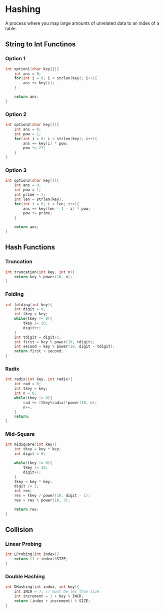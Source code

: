 # Hashing
A process where you map large amounts of unrelated data to an index of a table.

## String to Int Functinos

### Option 1
```c
int option1(char key[]){
    int ans = 0;
    for(int i = 0; i < strlen(key); i++){
        ans += key[i];
    }

    return ans;
}
```

### Option 2
```c
int option2(char key[]){
    int ans = 0;
    int pow = 1;
    for(int i = 0; i < strlen(key); i++){
        ans += key[i] * pow;
        pow *= 27;
    }
}
```

### Option 3
```c
int option3(char key[]){
    int ans = 0;
    int pow = 1;
    int prime = 7;
    int len = strlen(key);
    for(int i = 0; i < len; i++){
        ans += key[len - 1 - i] * pow;
        pow *= prime;
    }

    return ans;
}
```

## Hash Functions

### Truncation

```c
int truncation(int key, int n){
    return key % power(10, n);
}
```

### Folding 
```c
int folding(int key){
    int digit = 0;
    int tkey = key;
    while(tkey != 0){
        tkey /= 10;
        digit++;
    }
    int tdigit = digit/2;
    int first = key % power(10, tdigit);
    int second = key % power(10, digit - tdigit);
    return first + second;
}
```

### Radix
```c
int radix(int key, int radix){
    int rad = 0;
    int tkey = key;
    int n = 0;
    while(tkey != 0){
        rad += (tkey%radix)*power(10, n);
        n++;
    }
    return;
}
```

### Mid-Square
```c
int midSquare(int key){
    int tkey = key * key;
    int digit = 0;

    while(tkey != 0){
        tkey /= 10;
        digit++;
    }
    tkey = key * key;
    digit /= 2;
    int res;
    res = tkey / power(10, digit - 1);
    res = res % power(10, 3);

    return res;
}
```

## Collision

### Linear Probing
```c
int LProbing(int index){
    return (1 + index)%SIZE;
}
```

### Double Hashing
```c
int DHashing(int index, int key){
    int INCR = 7; // must be les than size
    int increment = 1 + key % INCR;
    return (index + increment) % SIZE;
}
```
